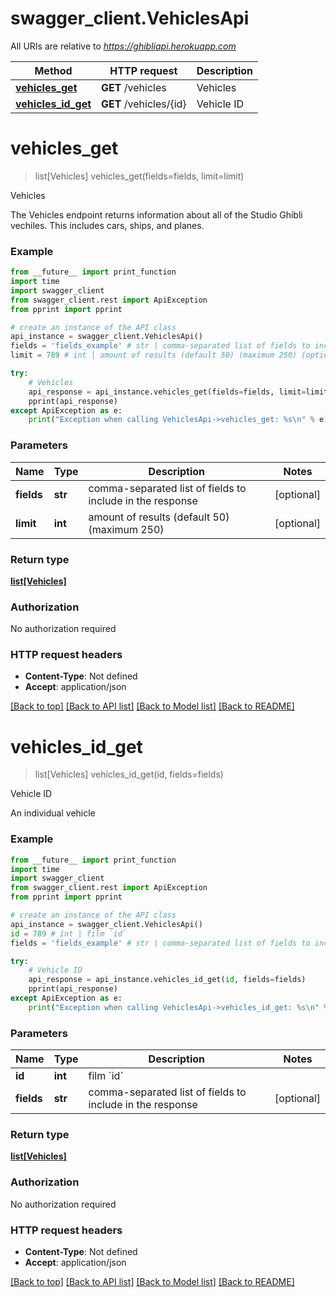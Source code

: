 # swagger_client.VehiclesApi

All URIs are relative to *https://ghibliapi.herokuapp.com*

Method | HTTP request | Description
------------- | ------------- | -------------
[**vehicles_get**](VehiclesApi.md#vehicles_get) | **GET** /vehicles | Vehicles
[**vehicles_id_get**](VehiclesApi.md#vehicles_id_get) | **GET** /vehicles/{id} | Vehicle ID


# **vehicles_get**
> list[Vehicles] vehicles_get(fields=fields, limit=limit)

Vehicles

The Vehicles endpoint returns information about all of the Studio Ghibli vechiles. This includes cars, ships, and planes. 

### Example
```python
from __future__ import print_function
import time
import swagger_client
from swagger_client.rest import ApiException
from pprint import pprint

# create an instance of the API class
api_instance = swagger_client.VehiclesApi()
fields = 'fields_example' # str | comma-separated list of fields to include in the response (optional)
limit = 789 # int | amount of results (default 50) (maximum 250) (optional)

try:
    # Vehicles
    api_response = api_instance.vehicles_get(fields=fields, limit=limit)
    pprint(api_response)
except ApiException as e:
    print("Exception when calling VehiclesApi->vehicles_get: %s\n" % e)
```

### Parameters

Name | Type | Description  | Notes
------------- | ------------- | ------------- | -------------
 **fields** | **str**| comma-separated list of fields to include in the response | [optional] 
 **limit** | **int**| amount of results (default 50) (maximum 250) | [optional] 

### Return type

[**list[Vehicles]**](Vehicles.md)

### Authorization

No authorization required

### HTTP request headers

 - **Content-Type**: Not defined
 - **Accept**: application/json

[[Back to top]](#) [[Back to API list]](../README.md#documentation-for-api-endpoints) [[Back to Model list]](../README.md#documentation-for-models) [[Back to README]](../README.md)

# **vehicles_id_get**
> list[Vehicles] vehicles_id_get(id, fields=fields)

Vehicle ID

An individual vehicle

### Example
```python
from __future__ import print_function
import time
import swagger_client
from swagger_client.rest import ApiException
from pprint import pprint

# create an instance of the API class
api_instance = swagger_client.VehiclesApi()
id = 789 # int | film `id`
fields = 'fields_example' # str | comma-separated list of fields to include in the response (optional)

try:
    # Vehicle ID
    api_response = api_instance.vehicles_id_get(id, fields=fields)
    pprint(api_response)
except ApiException as e:
    print("Exception when calling VehiclesApi->vehicles_id_get: %s\n" % e)
```

### Parameters

Name | Type | Description  | Notes
------------- | ------------- | ------------- | -------------
 **id** | **int**| film &#x60;id&#x60; | 
 **fields** | **str**| comma-separated list of fields to include in the response | [optional] 

### Return type

[**list[Vehicles]**](Vehicles.md)

### Authorization

No authorization required

### HTTP request headers

 - **Content-Type**: Not defined
 - **Accept**: application/json

[[Back to top]](#) [[Back to API list]](../README.md#documentation-for-api-endpoints) [[Back to Model list]](../README.md#documentation-for-models) [[Back to README]](../README.md)

